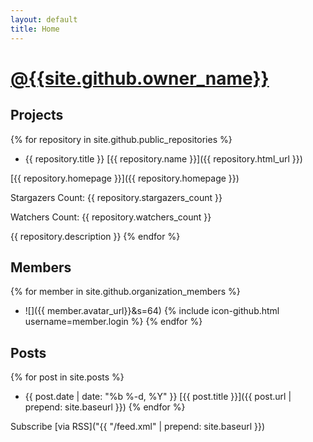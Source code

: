 ```yaml
---
layout: default
title: Home
---
```


# [@{{site.github.owner_name}}]({{site.github.owner_url}})

## Projects

{% for repository in site.github.public_repositories %}
  * {{ repository.title }} [{{ repository.name }}]({{ repository.html_url }})
  
  [{{ repository.homepage }}]({{ repository.homepage }})
    
  Stargazers Count: {{ repository.stargazers_count }}
    
  Watchers Count: {{ repository.watchers_count }}
    
  {{ repository.description }}
{% endfor %}

## Members

{% for member in site.github.organization_members %}
  * ![]({{ member.avatar_url}}&s=64) {% include icon-github.html username=member.login %}
{% endfor %}

## Posts

{% for post in site.posts %}
  * {{ post.date | date: "%b %-d, %Y" }} [{{ post.title }}]({{ post.url | prepend: site.baseurl }})
{% endfor %}

Subscribe [via RSS]("{{ "/feed.xml" | prepend: site.baseurl }})
